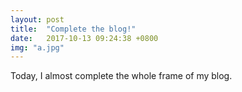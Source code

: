 ```yaml
---
layout: post
title:  "Complete the blog!"
date:   2017-10-13 09:24:38 +0800
img: "a.jpg"
---
```


Today, I almost complete the whole frame of my blog.

<!-- {% highlight ruby %}
def print_hi(name)
  puts "Hi, #{name}"
end
print_hi('Tom')
#=> prints 'Hi, Tom' to STDOUT.
{% endhighlight %} -->



